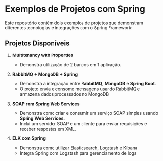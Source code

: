 # Exemplos de Projetos com Spring

Este repositório contém dois exemplos de projetos que demonstram diferentes tecnologias e integrações com o Spring Framework:

## Projetos Disponíveis

1. **Multitenancy with Properties**
   - Demonstra utilização de 2 bancos em 1 aplicação.

2. **RabbitMQ + MongoDB + Spring**
   - Demonstra a integração entre **RabbitMQ**, **MongoDB** e **Spring Boot**.
   - O projeto envia e consome mensagens usando RabbitMQ e armazena dados processados no MongoDB.

3. **SOAP com Spring Web Services**
   - Demonstra como criar e consumir um serviço SOAP simples usando **Spring Web Services**.
   - Inclui um servidor SOAP e um cliente para enviar requisições e receber respostas em XML.

4. **ELK com Spring**
   - Demonstra como utilizar Elasticsearch, Logstash e Kibana
   - Integra Spring com Logstash para gerenciamento de logs